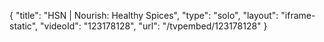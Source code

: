 {
    "title": "HSN | Nourish: Healthy Spices",
    "type": "solo",
    "layout": "iframe-static",
    "videoId": "123178128",
    "url": "\/tvpembed\/123178128"
}